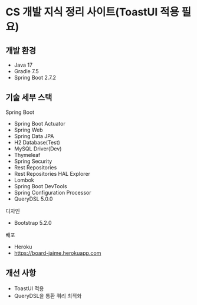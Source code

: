 # CS 개발 지식 정리 사이트(ToastUI 적용 필요)

## 개발 환경

* Java 17
* Gradle 7.5
* Spring Boot 2.7.2

## 기술 세부 스택

Spring Boot

* Spring Boot Actuator
* Spring Web
* Spring Data JPA
* H2 Database(Test)
* MySQL Driver(Dev)
* Thymeleaf
* Spring Security
* Rest Repositories
* Rest Repositories HAL Explorer
* Lombok
* Spring Boot DevTools
* Spring Configuration Processor
* QueryDSL 5.0.0  

디자인 

* Bootstrap 5.2.0

배포

* Heroku
* https://board-jaime.herokuapp.com

## 개선 사항

* ToastUI 적용
* QueryDSL을 통환 쿼리 최적화
